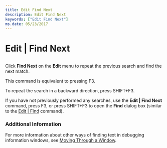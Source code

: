 ```yaml
---
title: Edit Find Next
description: Edit Find Next
keywords: ["Edit Find Next"]
ms.date: 05/23/2017
---
```


# Edit | Find Next


## <span id="ddk_edit_find_next_dbg"></span><span id="DDK_EDIT_FIND_NEXT_DBG"></span>


Click **Find Next** on the **Edit** menu to repeat the previous search and find the next match.

This command is equivalent to pressing F3.

To repeat the search in a backward direction, press SHIFT+F3.

If you have not previously performed any searches, use the **Edit | Find Next** command, press F3, or press SHIFT+F3 to open the **Find** dialog box (similar to the [Edit | Find](edit---find.md) command).

### <span id="additional_information"></span><span id="ADDITIONAL_INFORMATION"></span>Additional Information

For more information about other ways of finding text in debugging information windows, see [Moving Through a Window](moving-through-a-window.md).

 

 





